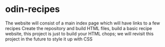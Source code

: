 # odin-recipes
The website will consist of a main index page which will have links to a few recipes
Create the repository and build HTML files, build a basic recipe website, this project is just to build your HTML chops; we will revisit this project in the future to style it up with CSS
